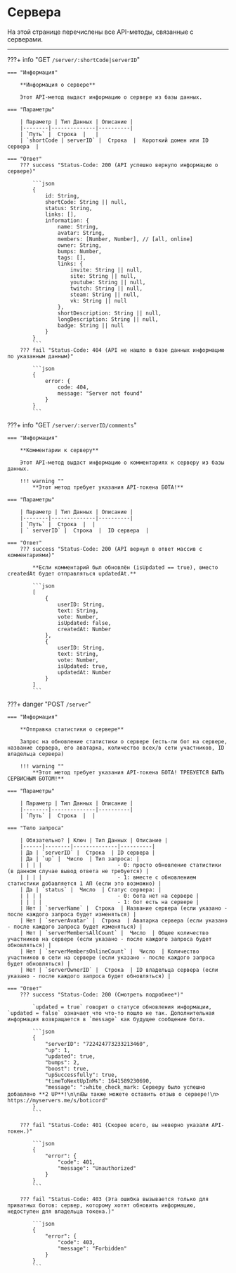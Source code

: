 # Сервера

На этой странице перечислены все API-методы, связанные с серверами.
_____


???+ info "GET ```/server/:shortCode|serverID```"

    === "Информация"

        **Информация о сервере**
    
        Этот API-метод выдаст информацию о сервере из базы данных.
    
    === "Параметры"
    
        | Параметр | Тип Данных | Описание |
        |--------|--------------|----------|
        | `Путь` |  Строка  |   |
        | `shortCode | serverID` |  Строка  |  Короткий домен или ID сервера  |

    === "Ответ"
        ??? success "Status-Code: 200 (API успешно вернуло информацию о сервере)"
            
            ```json
            {
                id: String,
                shortCode: String || null,
                status: String,
                links: [],
                information: {
                    name: String,
                    avatar: String,
                    members: [Number, Number], // [all, online]
                    owner: String,
                    bumps: Number,
                    tags: [],
                    links: {
                        invite: String || null,
                        site: String || null,
                        youtube: String || null,
                        twitch: String || null,
                        steam: String || null,
                        vk: String || null
                    },
                    shortDescription: String || null,
                    longDescription: String || null,
                    badge: String || null
                }
            }
            ```
        ??? fail "Status-Code: 404 (API не нашло в базе данных информацию по указанным данным)" 
            
            ```json
            {
                error: {
                    code: 404,
                    message: "Server not found"
                }
            }
            ```


???+ info "GET ```/server/:serverID/comments```"

    === "Информация"

        **Комментарии к серверу**
    
        Этот API-метод выдаст информацию о комментариях к серверу из базы данных.

        !!! warning ""
            **Этот метод требует указания API-токена БОТА!**
    
    === "Параметры"
    
        | Параметр | Тип Данных | Описание |
        |--------|--------------|----------|
        | `Путь` |  Строка  |  |
        | ` serverID` |  Строка  |  ID сервера  |

    === "Ответ"
        ??? success "Status-Code: 200 (API вернул в ответ массив с комментариями)"

            **Если комментарий был обновлён (isUpdated == true), вместо createdAt будет отправляться updatedAt.**
            
            ```json
            [
                {
                    userID: String,
                    text: String,
                    vote: Number,
                    isUpdated: false,
                    createdAt: Number
                },
                {
                    userID: String,
                    text: String,
                    vote: Number,
                    isUpdated: true,
                    updatedAt: Number
                }
            ]
            ```

???+ danger "POST ```/server```"

    === "Информация"

        **Отправка статистики о сервере**
    
        Запрос на обновление статистики о сервере (есть-ли бот на сервере, название сервера, его аватарка, количество всех/в сети участников, ID владельца сервера)

        !!! warning ""
            **Этот метод требует указания API-токена БОТА! ТРЕБУЕТСЯ БЫТЬ СЕРВИСНЫМ БОТОМ!**
    
    === "Параметры"
    
        | Параметр | Тип Данных | Описание |
        |--------|--------------|----------|
        | `Путь` |  Строка  |  |

    === "Тело запроса"
    
        | Обязательно? | Ключ | Тип Данных | Описание |
        |------|--------|--------------|----------|
        | Да | `serverID` |  Строка  | ID сервера |
        | Да | `up` |  Число  | Тип запроса: |
        | | | |                        - 0: просто обновление статистики (в данном случае вывод ответа не требуется) |
        | | | |                        - 1: вместе с обновлением статистики добавляется 1 АП (если это возможно) |
        | Да | `status` |  Число  | Статус сервера: |
        | | | |                        - 0: бота нет на сервере |
        | | | |                        - 1: бот есть на сервере |
        | Нет | `serverName` |  Строка  | Название сервера (если указано - после каждого запроса будет изменяться) |
        | Нет | `serverAvatar` |  Строка  | Аватарка сервера (если указано - после каждого запроса будет изменяться) |
        | Нет | `serverMembersAllCount` |  Число  | Общее количество участников на сервере (если указано - после каждого запроса будет обновляться) |
        | Нет | `serverMembersOnlineCount` |  Число  | Количество участников в сети на сервере (если указано - после каждого запроса будет обновляться) |
        | Нет | `serverOwnerID` |  Строка  | ID владельца сервера (если указано - после каждого запроса будет обновляться) |

    === "Ответ"
        ??? success "Status-Code: 200 (Смотреть подробнее*)"

            `updated = true` говорит о статусе обновления информации, `updated = false` означает что что-то пошло не так. Дополнительная информация возвращается в `message` как будущее сообщение бота.
            
            ```json
            {
                "serverID": "722424773233213460",
                "up": 1,
                "updated": true,
                "bumps": 2,
                "boost": true,
                "upSuccessfully": true,
                "timeToNextUpInMs": 1641589230690,
                "message": ":white_check_mark: Серверу было успешно добавлено **2 UP**!\n\nℹ️Вы также можете оставить отзыв о сервере!\n> https://myservers.me/s/boticord"
            }
            ```

        ??? fail "Status-Code: 401 (Скорее всего, вы неверно указали API-токен.)" 
            
            ```json
            {
                "error": {
                    "code": 401,
                    "message": "Unauthorized"
                }
            }
            ```

        ??? fail "Status-Code: 403 (Эта ошибка вызывается только для приватных ботов: сервер, которому хотят обновить информацию, недоступен для владельца токена.)" 
            
            ```json
            {
                "error": {
                    "code": 403,
                    "message": "Forbidden"
                }
            }
            ```
